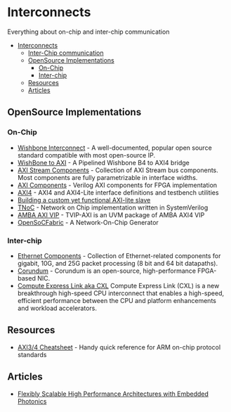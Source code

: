 # Interconnects

Everything about on-chip and inter-chip communication

* [Interconnects](interconnects.md#interconnects)
  * [Inter-Chip communication](interconnects.md#inter-chip-communication)
  * [OpenSource Implementations](interconnects.md#opensource-implementations)
    * [On-Chip](interconnects.md#on-chip)
    * [Inter-chip](interconnects.md#inter-chip)
  * [Resources](interconnects.md#resources)
  * [Articles](interconnects.md#articles)

## OpenSource Implementations

### On-Chip

* [Wishbone Interconnect](https://github.com/fossi-foundation/wishbone) - A well-documented, popular open source standard compatible with most open-source IP.
* [WishBone to AXI](https://github.com/ZipCPU/wb2axip) - A Pipelined Wishbone B4 to AXI4 bridge
* [AXI Stream Components](https://github.com/alexforencich/verilog-axis) - Collection of AXI Stream bus components. Most components are fully parametrizable in interface widths.
* [AXI Components](https://github.com/alexforencich/verilog-axi) - Verilog AXI components for FPGA implementation
* [AXI4](https://github.com/pulp-platform/axi) - AXI4 and AXI4-Lite interface definitions and testbench utilities
* [Building a custom yet functional AXI-lite slave](https://zipcpu.com/blog/2019/01/12/demoaxilite.html)
* [TNoC](https://github.com/taichi-ishitani/tnoc) - Network on Chip implementation written in SystemVerilog
* [AMBA AXI VIP](https://github.com/taichi-ishitani/tvip-axi) - TVIP-AXI is an UVM package of AMBA AXI4 VIP
* [OpenSoCFabric](https://github.com/LBL-CoDEx/OpenSoCFabric) - A Network-On-Chip Generator

### Inter-chip

* [Ethernet Components](https://github.com/alexforencich/verilog-ethernet) - Collection of Ethernet-related components for gigabit, 10G, and 25G packet processing \(8 bit and 64 bit datapaths\).
* [Corundum](https://github.com/ucsdsysnet/corundum) - Corundum is an open-source, high-performance FPGA-based NIC.
* [Compute Express Link aka CXL](https://www.computeexpresslink.org/) Compute Express Link \(CXL\) is a new breakthrough high-speed CPU interconnect that enables a high-speed, efficient performance between the CPU and platform enhancements and workload accelerators.

## Resources

* [AXI3/4 Cheatsheet](https://github.com/rajesh-s/axi_chestsheet) - Handy quick reference for ARM on-chip protocol standards

## Articles

* [Flexibly Scalable High Performance Architectures with Embedded Photonics](https://insidehpc.com/2019/07/flexibly-scalable-high-performance-architectures-with-embedded-photonics/)

